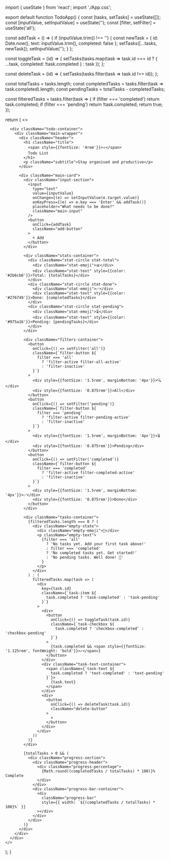 import { useState } from 'react';
import './App.css';


export default function TodoApp() {
  const [tasks, setTasks] = useState([]);
  const [inputValue, setInputValue] = useState('');
  const [filter, setFilter] = useState('all');

  const addTask = () => {
    if (inputValue.trim() !== '') {
      const newTask = {
        id: Date.now(),
        text: inputValue.trim(),
        completed: false
      };
      setTasks([...tasks, newTask]);
      setInputValue('');
    }
  };

  const toggleTask = (id) => {
    setTasks(tasks.map(task =>
      task.id === id ? { ...task, completed: !task.completed } : task
    ));
  };

  const deleteTask = (id) => {
    setTasks(tasks.filter(task => task.id !== id));
  };

  const totalTasks = tasks.length;
  const completedTasks = tasks.filter(task => task.completed).length;
  const pendingTasks = totalTasks - completedTasks;

  const filteredTasks = tasks.filter(task => {
    if (filter === 'completed') return task.completed;
    if (filter === 'pending') return !task.completed;
    return true;
  });

  return (
    <>
      <style jsx>{`
        /* Same CSS you posted, keep it here in full */
      `}</style>

      <div className="todo-container">
        <div className="main-wrapper">
          <div className="header">
            <h1 className="title">
              <span style={{fontSize: '4rem'}}>⭐</span>
              Todo List
            </h1>
            <p className="subtitle">Stay organised and productive</p>
          </div>

          <div className="main-card">
            <div className="input-section">
              <input
                type="text"
                value={inputValue}
                onChange={(e) => setInputValue(e.target.value)}
                onKeyPress={(e) => e.key === 'Enter' && addTask()}
                placeholder="What needs to be done?"
                className="main-input"
              />
              <button
                onClick={addTask}
                className="add-button"
              >
                + Add
              </button>
            </div>

            <div className="stats-container">
              <div className="stat-circle stat-total">
                <div className="stat-emoji">📊</div>
                <div className="stat-text" style={{color: '#2b6cb0'}}>Total: {totalTasks}</div>
              </div>
              <div className="stat-circle stat-done">
                <div className="stat-emoji">✅</div>
                <div className="stat-text" style={{color: '#276749'}}>Done: {completedTasks}</div>
              </div>
              <div className="stat-circle stat-pending">
                <div className="stat-emoji">⏳</div>
                <div className="stat-text" style={{color: '#975a16'}}>Pending: {pendingTasks}</div>
              </div>
            </div>

            <div className="filters-container">
              <button
                onClick={() => setFilter('all')}
                className={`filter-button ${
                  filter === 'all' 
                    ? 'filter-active filter-all-active' 
                    : 'filter-inactive'
                }`}
              >
                <div style={{fontSize: '1.5rem', marginBottom: '4px'}}>🔍</div>
                <div style={{fontSize: '0.875rem'}}>All</div>
              </button>
              <button
                onClick={() => setFilter('pending')}
                className={`filter-button ${
                  filter === 'pending' 
                    ? 'filter-active filter-pending-active' 
                    : 'filter-inactive'
                }`}
              >
                <div style={{fontSize: '1.5rem', marginBottom: '4px'}}>⏳</div>
                <div style={{fontSize: '0.875rem'}}>Pending</div>
              </button>
              <button
                onClick={() => setFilter('completed')}
                className={`filter-button ${
                  filter === 'completed' 
                    ? 'filter-active filter-completed-active' 
                    : 'filter-inactive'
                }`}
              >
                <div style={{fontSize: '1.5rem', marginBottom: '4px'}}>✅</div>
                <div style={{fontSize: '0.875rem'}}>Done</div>
              </button>
            </div>

            <div className="tasks-container">
              {filteredTasks.length === 0 ? (
                <div className="empty-state">
                  <div className="empty-emoji">📝</div>
                  <p className="empty-text">
                    {filter === 'all' 
                      ? 'No tasks yet. Add your first task above!' 
                      : filter === 'completed'
                      ? 'No completed tasks yet. Get started!'
                      : 'No pending tasks. Well done! 🎉'
                    }
                  </p>
                </div>
              ) : (
                filteredTasks.map(task => (
                  <div 
                    key={task.id} 
                    className={`task-item ${
                      task.completed ? 'task-completed' : 'task-pending'
                    }`}
                  >
                    <div>
                      <button
                        onClick={() => toggleTask(task.id)}
                        className={`task-checkbox ${
                          task.completed ? 'checkbox-completed' : 'checkbox-pending'
                        }`}
                      >
                        {task.completed && <span style={{fontSize: '1.125rem', fontWeight: 'bold'}}>✓</span>}
                      </button>
                    </div>
                    <div className="task-text-container">
                      <span className={`task-text ${
                        task.completed ? 'text-completed' : 'text-pending'
                      }`}>
                        {task.text}
                      </span>
                    </div>
                    <div>
                      <button
                        onClick={() => deleteTask(task.id)}
                        className="delete-button"
                      >
                        ×
                      </button>
                    </div>
                  </div>
                ))
              )}
            </div>

            {totalTasks > 0 && (
              <div className="progress-section">
                <div className="progress-header">
                  <div className="progress-percentage">
                    {Math.round((completedTasks / totalTasks) * 100)}% Complete
                  </div>
                </div>
                <div className="progress-bar-container">
                  <div 
                    className="progress-bar"
                    style={{ width: `${(completedTasks / totalTasks) * 100}%` }}
                  ></div>
                </div>
              </div>
            )}
          </div>
        </div>
      </div>
    </>
  );
}
